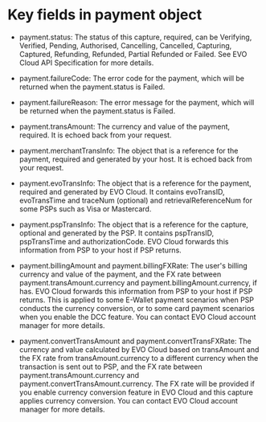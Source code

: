 # Key fields in payment object

* payment.status: The status of this capture, required, can be Verifying, Verified, Pending, Authorised, Cancelling, Cancelled, Capturing, Captured, Refunding, Refunded, Partial Refunded or Failed. See EVO Cloud API Specification for more details.

* payment.failureCode: The error code for the payment, which will be returned when the payment.status is Failed.

* payment.failureReason: The error message for the payment, which will be returned when the payment.status is Failed.

* payment.transAmount: The currency and value of the payment, required. It is echoed back from your request.

* payment.merchantTransInfo: The object that is a reference for the payment, required and generated by your host. It is echoed back from your request.

* payment.evoTransInfo: The object that is a reference for the payment, required and generated by EVO Cloud. It contains evoTransID, evoTransTime and traceNum (optional) and retrievalReferenceNum for some PSPs such as Visa or Mastercard.

* payment.pspTransInfo: The object that is a reference for the capture, optional and generated by the PSP. It contains pspTransID, pspTransTime and authorizationCode. EVO Cloud forwards this information from PSP to your host if PSP returns.

* payment.billingAmount and payment.billingFXRate: The user's billing currency and value of the payment, and the FX rate between payment.transAmount.currency and payment.billingAmount.currency, if has. EVO Cloud forwards this information from PSP to your host if PSP returns. This is applied to some E-Wallet payment scenarios when PSP conducts the currency conversion, or to some card payment scenarios when you enable the DCC feature. You can contact EVO Cloud account manager for more details.

* payment.convertTransAmount and payment.convertTransFXRate: The currency and value calculated by EVO Cloud based on transAmount and the FX rate from transAmount.currency to a different currency when the transaction is sent out to PSP, and the FX rate between payment.transAmount.currency and payment.convertTransAmount.currency. The FX rate will be provided if you enable currency conversion feature in EVO Cloud and this capture applies currency conversion. You can contact EVO Cloud account manager for more details.

